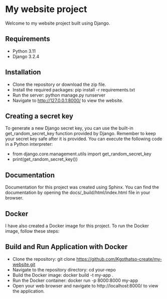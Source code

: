 # My website project
Welcome to my website project built using Django.

## Requirements
* Python 3.11
* Django 3.2.4

## Installation
* Clone the repository or download the zip file.
* Install the required packages: pip install -r requirements.txt
* Run the server: python manage.py runserver
* Navigate to http://127.0.0.1:8000/ to view the website.

## Creating a secret key
To generate a new Django secret key, you can use the built-in get_random_secret_key function provided by Django.
Remember to keep your secret key safe after it is provided. 
You can execute the following code in a Python interpreter:
* from django.core.management.utils import get_random_secret_key
* print(get_random_secret_key())

## Documentation
Documentation for this project was created using Sphinx. 
You can find the documentation by opening the docs/_build/html/index.html file in your browser.

## Docker
I have also created a Docker image for this project. 
To run the Docker image, follow these steps:

## Build and Run Application with Docker
* Clone the repository: git clone https://github.com/Kgothatso-create/my-website.git
* Navigate to the repository directory: cd your-repo
* Build the Docker image: docker build -t my-app .
* Run the Docker container: docker run -p 8000:8000 my-app
* Open your web browser and navigate to http://localhost:8000/ to view the application.
